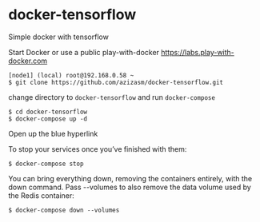 # docker-tensorflow


Simple docker with  tensorflow


Start Docker or use a public play-with-docker https://labs.play-with-docker.com


    [node1] (local) root@192.168.0.58 ~
    $ git clone https://github.com/azizasm/docker-tensorflow.git

change directory to `docker-tensorflow` and run `docker-compose`
    
    $ cd docker-tensorflow
    $ docker-compose up -d

Open up the blue hyperlink


To stop your services once you’ve finished with them:

    $ docker-compose stop

You can bring everything down, removing the containers entirely, with the down command. Pass --volumes to also remove the data volume used by the Redis container:

    $ docker-compose down --volumes
